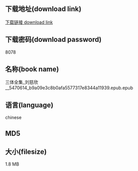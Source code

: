## 下载地址(download link)
[下载链接 download link](https://tutu365.netlify.app/?s=%E4%B8%89%E4%BD%93%E5%85%A8%E9%9B%86_%E5%88%98%E6%85%88%E6%AC%A3__5470614_b9a09e3c8b0afa5577317e8344a11939.epub)

## 下载密码(download password)
8078

## 名称(book name)
三体全集_刘慈欣__5470614_b9a09e3c8b0afa5577317e8344a11939.epub.epub

## 语言(language)
chinese

## MD5


## 大小(filesize)
1.8 MB
